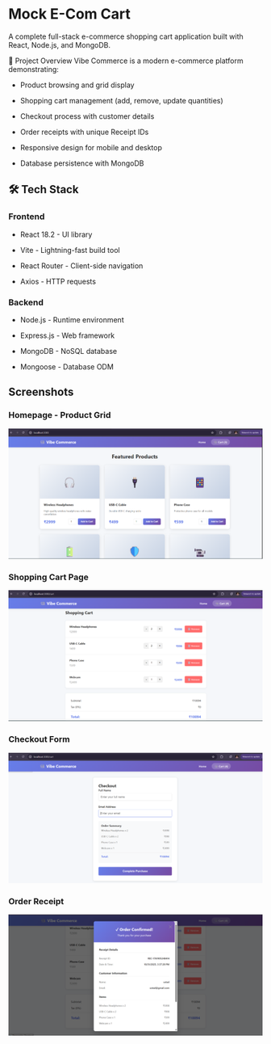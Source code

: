 # Mock E-Com Cart
A complete full-stack e-commerce shopping cart application built with React, Node.js, and MongoDB.

🎯 Project Overview
Vibe Commerce is a modern e-commerce platform demonstrating:

- Product browsing and grid display

- Shopping cart management (add, remove, update quantities)

- Checkout process with customer details

- Order receipts with unique Receipt IDs

- Responsive design for mobile and desktop

- Database persistence with MongoDB



## 🛠️ Tech Stack
### Frontend
- React 18.2 - UI library

- Vite - Lightning-fast build tool

- React Router - Client-side navigation

- Axios - HTTP requests

### Backend
- Node.js - Runtime environment

- Express.js - Web framework

- MongoDB - NoSQL database

- Mongoose - Database ODM



## Screenshots

 ### Homepage - Product Grid

![Home](https://github.com/Vivek-Pandey108/Mock-E-Com-Cart/blob/main/screenshots/home.png?raw=true)

### Shopping Cart Page
![Cart](https://github.com/Vivek-Pandey108/Mock-E-Com-Cart/blob/main/screenshots/cart.png?raw=true)


### Checkout Form
![Checkout Forom](https://github.com/Vivek-Pandey108/Mock-E-Com-Cart/blob/main/screenshots/checkout.png?raw=true)



### Order Receipt 
![Order Receipt](https://github.com/Vivek-Pandey108/Mock-E-Com-Cart/blob/main/screenshots/success.png?raw=true)
